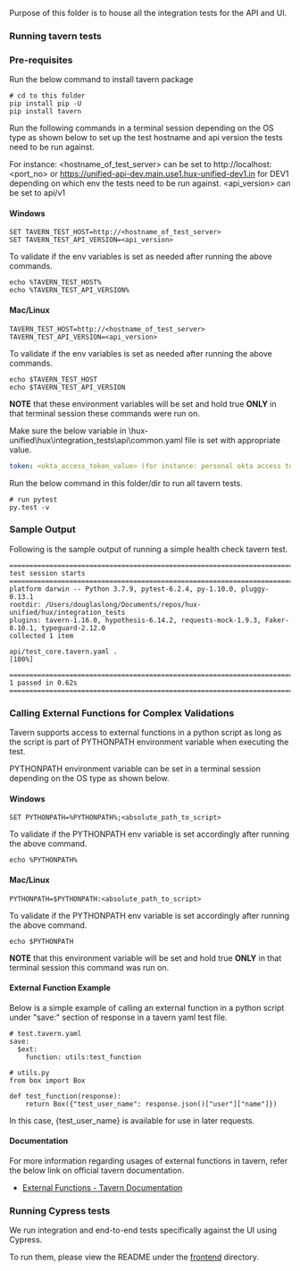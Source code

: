Purpose of this folder is to house all the integration tests for the API and UI.

### Running tavern tests

### Pre-requisites

Run the below command to install tavern package
```buildoutcfg
# cd to this folder
pip install pip -U
pip install tavern
```

Run the following commands in a terminal session depending on the OS type as shown below to set up the test hostname and api version the tests need to be run against.

For instance:
<hostname_of_test_server> can be set to http://localhost:<port_no> or https://unified-api-dev.main.use1.hux-unified-dev1.in for DEV1 depending on which env the tests need to be run against.
<api_version> can be set to api/v1

#### Windows
```buildoutcfg
SET TAVERN_TEST_HOST=http://<hostname_of_test_server>
SET TAVERN_TEST_API_VERSION=<api_version>
```
To validate if the env variables is set as needed after running the above commands.
```buildoutcfg
echo %TAVERN_TEST_HOST%
echo %TAVERN_TEST_API_VERSION%
```
#### Mac/Linux
```buildoutcfg
TAVERN_TEST_HOST=http://<hostname_of_test_server>
TAVERN_TEST_API_VERSION=<api_version>
```
To validate if the env variables is set as needed after running the above commands.
```buildoutcfg
echo $TAVERN_TEST_HOST
echo $TAVERN_TEST_API_VERSION
```

**NOTE** that these environment variables will be set and hold true **ONLY** in that terminal session these commands were run on.

Make sure the below variable in \hux-unified\hux\integration_tests\api\common.yaml file is set with appropriate value.
```yaml
token: <okta_access_token_value> (for instance: personal okta access token to access HUX UI)
```

Run the below command in this folder/dir to run all tavern tests.
```buildoutcfg
# run pytest
py.test -v
```

### Sample Output

Following is the sample output of running a simple health check tavern test.
```buildoutcfg
============================================================================ test session starts ============================================================================
platform darwin -- Python 3.7.9, pytest-6.2.4, py-1.10.0, pluggy-0.13.1
rootdir: /Users/douglaslong/Documents/repos/hux-unified/hux/integration_tests
plugins: tavern-1.16.0, hypothesis-6.14.2, requests-mock-1.9.3, Faker-8.10.1, typeguard-2.12.0
collected 1 item

api/test_core.tavern.yaml .                                                                                                                                           [100%]

============================================================================= 1 passed in 0.62s =============================================================================
```

### Calling External Functions for Complex Validations
Tavern supports access to external functions in a python script as long as the script is part of PYTHONPATH environment variable when executing the test.

PYTHONPATH environment variable can be set in a terminal session depending on the OS type as shown below.

#### Windows
```buildoutcfg
SET PYTHONPATH=%PYTHONPATH%;<absolute_path_to_script>
```
To validate if the PYTHONPATH env variable is set accordingly after running the above command.
```buildoutcfg
echo %PYTHONPATH%
```
#### Mac/Linux
```buildoutcfg
PYTHONPATH=$PYTHONPATH:<absolute_path_to_script>
```
To validate if the PYTHONPATH env variable is set accordingly after running the above command.
```buildoutcfg
echo $PYTHONPATH
```

**NOTE** that this environment variable will be set and hold true **ONLY** in that terminal session this command was run on.

#### External Function Example
Below is a simple example of calling an external function in a python script under "save:" section of response in a tavern yaml
test file.
```buildoutcfg
# test.tavern.yaml
save:
  $ext:
    function: utils:test_function

# utils.py
from box import Box

def test_function(response):
    return Box({"test_user_name": response.json()["user"]["name"]})
```
In this case, {test_user_name} is available for use in later requests.

#### Documentation
For more information regarding usages of external functions in tavern, refer the below link on official tavern documentation.
 - [External Functions - Tavern Documentation](https://tavern.readthedocs.io/en/latest/basics.html#calling-external-functions)


### Running Cypress tests

We run integration and end-to-end tests specifically against the UI using Cypress.

To run them, please view the README under the [frontend](./frontend/README.md) directory.
